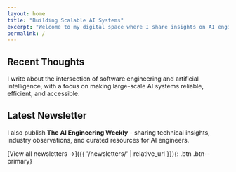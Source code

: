 ```yaml
---
layout: home
title: "Building Scalable AI Systems"
excerpt: "Welcome to my digital space where I share insights on AI engineering, machine learning infrastructure, and building systems at scale."
permalink: /
---
```


## Recent Thoughts

I write about the intersection of software engineering and artificial intelligence, with a focus on making large-scale AI systems reliable, efficient, and accessible.

## Latest Newsletter

I also publish **The AI Engineering Weekly** - sharing technical insights, industry observations, and curated resources for AI engineers.

[View all newsletters →]({{ '/newsletters/' | relative_url }}){: .btn .btn--primary}